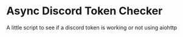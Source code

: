# Async Discord Token Checker
 A little script to see if a discord token is working or not using aiohttp

